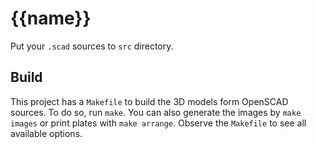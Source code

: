 {{name}}
===

Put your `.scad` sources to `src` directory.

Build
-----

This project has a `Makefile` to build the 3D models form OpenSCAD sources. To do so, run `make`. You can also generate the images by `make images` or print plates with `make arrange`. Observe the `Makefile` to see all available options.
